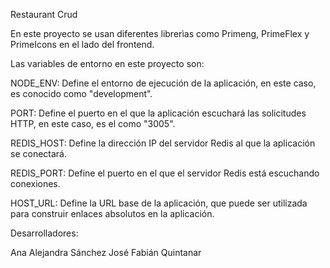 Restaurant Crud

En este proyecto se usan diferentes librerìas como Primeng, PrimeFlex y PrimeIcons en el lado del frontend.

Las variables de entorno en este proyecto son:

NODE_ENV: Define el entorno de ejecución de la aplicación, en este caso, es conocido como "development".

PORT: Define el puerto en el que la aplicación escuchará las solicitudes HTTP, en este caso, es el como "3005".

REDIS_HOST: Define la dirección IP del servidor Redis al que la aplicación se conectará.

REDIS_PORT: Define el puerto en el que el servidor Redis está escuchando conexiones.

HOST_URL: Define la URL base de la aplicación, que puede ser utilizada para construir enlaces absolutos en la aplicación.

Desarrolladores:

Ana Alejandra Sánchez
José Fabián Quintanar
